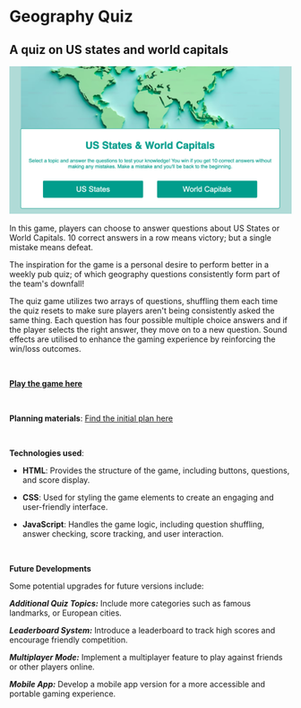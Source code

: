 # Geography Quiz
## A quiz on US states and world capitals 

![Game launch page](./assets/Game-screenshot.png)

In this game, players can choose to answer questions about US States or World Capitals. 10 correct answers in a row means victory; but a single mistake means defeat. 

The inspiration for the game is a personal desire to perform better in a weekly pub quiz; of which geography questions consistently form part of the team's downfall!

The quiz game utilizes two arrays of questions, shuffling them each time the quiz resets to make sure players aren't being consistently asked the same thing. Each question has four possible multiple choice answers and if the player selects the right answer, they move on to a new question. Sound effects are utilised to enhance the gaming experience by reinforcing the win/loss outcomes.

<br />


[**Play the game here**](https://zoe-woodward.github.io/geography-quiz/)

<br />

**Planning materials**:
[Find the initial plan here](./Quiz-project-planning.pdf)

<br />


**Technologies used**:
* **HTML**: Provides the structure of the game, including buttons, questions, and score display.

* **CSS**: Used for styling the game elements to create an engaging and user-friendly interface.

* **JavaScript**: Handles the game logic, including question shuffling, answer checking, score tracking, and user interaction.

<br />

**Future Developments**

Some potential upgrades for future versions include:

***Additional Quiz Topics:*** Include more categories such as famous landmarks, or European cities.

***Leaderboard System:*** Introduce a leaderboard to track high scores and encourage friendly competition.

***Multiplayer Mode:*** Implement a multiplayer feature to play against friends or other players online.

***Mobile App:*** Develop a mobile app version for a more accessible and portable gaming experience.





